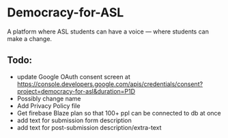# Democracy-for-ASL
A platform where ASL students can have a voice — where students can make a change. 

## Todo:

 - update Google OAuth consent screen at https://console.developers.google.com/apis/credentials/consent?project=democracy-for-asl&duration=P1D
 - Possibly change name
 - Add Privacy Policy file
 - Get firebase Blaze plan so that 100+ ppl can be connected to db at once
 - add text for submission form description
 - add text for post-submission description/extra-text